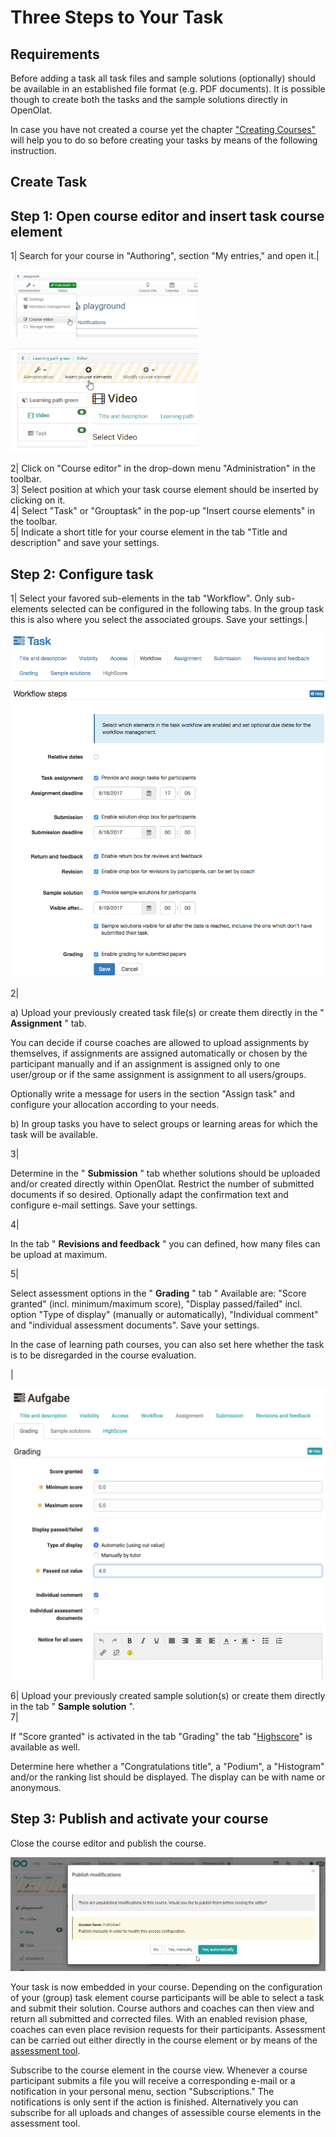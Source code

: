 # Three Steps to Your Task

##  Requirements

Before adding a task all task files and sample solutions (optionally) should
be available in an established file format (e.g. PDF documents). It is
possible though to create both the tasks and the sample solutions directly in
OpenOlat.

In case you have not created a course yet the chapter ["Creating
Courses"](Creating+Courses.html) will help you to do so before creating your
tasks by means of the following instruction.

##  Create Task

  

Step 1: Open course editor and insert task course element  
---  
1| Search for your course in "Authoring", section "My entries," and open it.|

![](assets/course_editor_13.png)

![](assets/insert_course_elements.png)  
  
2| Click on "Course editor" in the drop-down menu "Administration" in the
toolbar.  
3| Select position at which your task course element should be inserted by
clicking on it.  
4| Select "Task" or "Grouptask" in the pop-up "Insert course elements" in the
toolbar.  
5| Indicate a short title for your course element in the tab "Title and
description" and save your settings.  
  
Step 2: Configure task  
---  
1| Select your favored sub-elements in the tab "Workflow". Only sub-elements
selected can be configured in the following tabs. In the group task this is
also where you select the associated groups. Save your settings.|

![](assets/task_workflow_EN.png)

  
  
  
2|

a) Upload your previously created task file(s) or create them directly in the
" **Assignment** " tab.

You can decide if course coaches are allowed to upload assignments by
themselves, if assignments are assigned automatically or chosen by the
participant manually and if an assignment is assigned only to one user/group
or if the same assignment is assignment to all users/groups.

Optionally write a message for users in the section "Assign task" and
configure your allocation according to your needs.

b) In group tasks you have to select groups or learning areas for which the
task will be available.  
  
3|

Determine in the " **Submission** " tab whether solutions should be uploaded
and/or created directly within OpenOlat. Restrict the number of submitted
documents if so desired. Optionally adapt the confirmation text and configure
e-mail settings. Save your settings.  
  
4|

In the tab " **Revisions and feedback** " you can defined, how many files can
be upload at maximum.

  
  
  
5|

Select assessment options in the " **Grading** " tab " Available are: "Score
granted" (incl. minimum/maximum score), "Display passed/failed" incl. option
"Type of display" (manually or automatically), "Individual comment" and
"individual assessment documents". Save your settings.

In the case of learning path courses, you can also set here whether the task
is to be disregarded in the course evaluation.

|

![](assets/Task_Bewertung_EN.png)  

  
  
  
6| Upload your previously created sample solution(s) or create them directly
in the tab " **Sample solution** ".  
7|

If "Score granted" is activated in the tab "Grading" the tab
"[Highscore](../course_elements/Assessment.md#highscore)" is available as well.

Determine here whether a "Congratulations title", a "Podium", a "Histogram"
and/or the ranking list should be displayed. The display can be with name or
anonymous.  
  
Step 3: Publish and activate your course  
---  
  
Close the course editor and publish the course.

![](assets/publish_blog.png)  
  
Your task is now embedded in your course. Depending on the configuration of
your (group) task element course participants will be able to select a task
and submit their solution. Course authors and coaches can then view and return
all submitted and corrected files. With an enabled revision phase, coaches can
even place revision requests for their participants. Assessment can be carried
out either directly in the course element or by means of the [assessment
tool](../course_operation/Using_Course_Tools.md#UsingCourseTools-_bewertungswerkzeug).

Subscribe to the course element in the course view. Whenever a course
participant submits a file you will receive a corresponding e-mail or a
notification in your personal menu, section "Subscriptions." The notifications
is only sent if the action is finished. Alternatively you can subscribe for
all uploads and changes of assessible course elements in the assessment tool.

